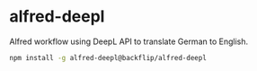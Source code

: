 # alfred-deepl

Alfred workflow using DeepL API to translate German to English.

```sh
npm install -g alfred-deepl@backflip/alfred-deepl
```
